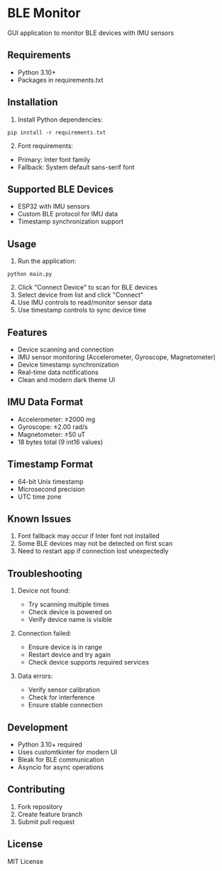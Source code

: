 # BLE Monitor

GUI application to monitor BLE devices with IMU sensors

## Requirements
- Python 3.10+
- Packages in requirements.txt

## Installation

1. Install Python dependencies:
```
pip install -r requirements.txt
```

2. Font requirements:
- Primary: Inter font family
- Fallback: System default sans-serif font

## Supported BLE Devices
- ESP32 with IMU sensors
- Custom BLE protocol for IMU data
- Timestamp synchronization support

## Usage
1. Run the application:
```
python main.py
```

2. Click "Connect Device" to scan for BLE devices
3. Select device from list and click "Connect"
4. Use IMU controls to read/monitor sensor data
5. Use timestamp controls to sync device time

## Features
- Device scanning and connection
- IMU sensor monitoring (Accelerometer, Gyroscope, Magnetometer)
- Device timestamp synchronization  
- Real-time data notifications
- Clean and modern dark theme UI

## IMU Data Format
- Accelerometer: ±2000 mg
- Gyroscope: ±2.00 rad/s
- Magnetometer: ±50 uT
- 18 bytes total (9 int16 values)

## Timestamp Format
- 64-bit Unix timestamp
- Microsecond precision
- UTC time zone

## Known Issues
1. Font fallback may occur if Inter font not installed
2. Some BLE devices may not be detected on first scan
3. Need to restart app if connection lost unexpectedly

## Troubleshooting
1. Device not found:
   - Try scanning multiple times
   - Check device is powered on
   - Verify device name is visible

2. Connection failed:
   - Ensure device is in range
   - Restart device and try again
   - Check device supports required services

3. Data errors:
   - Verify sensor calibration
   - Check for interference
   - Ensure stable connection

## Development
- Python 3.10+ required
- Uses customtkinter for modern UI
- Bleak for BLE communication
- Asyncio for async operations

## Contributing
1. Fork repository
2. Create feature branch
3. Submit pull request

## License
MIT License
